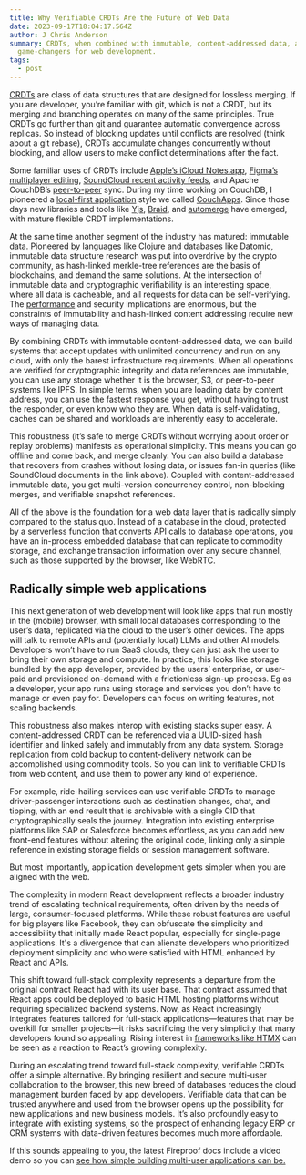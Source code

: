 ```yaml
---
title: Why Verifiable CRDTs Are the Future of Web Data
date: 2023-09-17T18:04:17.564Z
author: J Chris Anderson
summary: CRDTs, when combined with immutable, content-addressed data, are
  game-changers for web development.
tags:
  - post
---
```

[CRDTs](https://en.wikipedia.org/wiki/Conflict-free_replicated_data_type) are class of data structures that are designed for lossless merging. If you are developer, you’re familiar with git, which is not a CRDT, but its merging and branching operates on many of the same principles. True CRDTs go further than git and guarantee automatic convergence across replicas. So instead of blocking updates until conflicts are resolved (think about a git rebase), CRDTs accumulate changes concurrently without blocking, and allow users to make conflict determinations after the fact.

Some familiar uses of CRDTs include [Apple’s iCloud Notes.app](https://news.ycombinator.com/item?id=17744375), [Figma’s multiplayer editing](https://www.figma.com/blog/how-figmas-multiplayer-technology-works/), [SoundCloud recent activity feeds](https://developers.soundcloud.com/blog/roshi-a-crdt-system-for-timestamped-events), and Apache CouchDB’s [peer-to-peer](https://sdtimes.com/couchdb/couchdb-brings-peer-based-data-replication/) sync. During my time working on CouchDB, I pioneered a [local-first application](https://www.inkandswitch.com/local-first/) style we called [CouchApps](https://news.ycombinator.com/item?id=623806). Since those days new libraries and tools like [Yjs](https://docs.yjs.dev), [Braid](https://braid.org), and [automerge](https://www.inkandswitch.com/automerge-rs/post/towards-production/) have emerged, with mature flexible CRDT implementations.

At the same time another segment of the industry has matured: immutable data. Pioneered by languages like Clojure and databases like Datomic, immutable data structure research was put into overdrive by the crypto community, as hash-linked merkle-tree references are the basis of blockchains, and demand the same solutions. At the intersection of immutable data and cryptographic verifiability is an interesting space, where all data is cacheable, and all requests for data can be self-verifying. The [performance](https://josephg.com/blog/crdts-go-brrr/) and security implications are enormous, but the constraints of immutability and hash-linked content addressing require new ways of managing data.

By combining CRDTs with immutable content-addressed data, we can build systems that accept updates with unlimited concurrency and run on any cloud, with only the barest infrastructure requirements. When all operations are verified for cryptographic integrity and data references are immutable, you can use any storage whether it is the browser, S3, or peer-to-peer systems like IPFS. In simple terms, when you are loading data by content address, you can use the fastest response you get, without having to trust the responder, or even know who they are. When data is self-validating, caches can be shared and workloads are inherently easy to accelerate.

This robustness (it’s safe to merge CRDTs without worrying about order or replay problems) manifests as operational simplicity. This means you can go offline and come back, and merge cleanly. You can also build a database that recovers from crashes without losing data, or issues fan-in queries (like SoundCloud documents in the link above). Coupled with content-addressed immutable data, you get multi-version concurrency control, non-blocking merges, and verifiable snapshot references.

All of the above is the foundation for a web data layer that is radically simply compared to the status quo. Instead of a database in the cloud, protected by a serverless function that converts API calls to database operations, you have an in-process embedded database that can replicate to commodity storage, and exchange transaction information over any secure channel, such as those supported by the browser, like WebRTC.

## Radically simple web applications

This next generation of web development will look like apps that run mostly in the (mobile) browser, with small local databases corresponding to the user’s data, replicated via the cloud to the user’s other devices. The apps will talk to remote APIs and (potentially local) LLMs and other AI models. Developers won’t have to run SaaS clouds, they can just ask the user to bring their own storage and compute. In practice, this looks like storage bundled by the app developer, provided by the users’ enterprise, or user-paid and provisioned on-demand with a frictionless sign-up process. Eg as a developer, your app runs using storage and services you don’t have to manage or even pay for. Developers can focus on writing features, not scaling backends.

This robustness also makes interop with existing stacks super easy. A content-addressed CRDT can be referenced via a UUID-sized hash identifier and linked safely and immutably from any data system. Storage replication from cold backup to content-delivery network can be accomplished using commodity tools. So you can link to verifiable CRDTs from web content, and use them to power any kind of experience.

For example, ride-hailing services can use verifiable CRDTs to manage driver-passenger interactions such as destination changes, chat, and tipping, with an end result that is archivable with a single CID that cryptographically seals the journey. Integration into existing enterprise platforms like SAP or Salesforce becomes effortless, as you can add new front-end features without altering the original code, linking only a simple reference in existing storage fields or session management software. 

But most importantly, application development gets simpler when you are aligned with the web.

The complexity in modern React development reflects a broader industry trend of escalating technical requirements, often driven by the needs of large, consumer-focused platforms. While these robust features are useful for big players like Facebook, they can obfuscate the simplicity and accessibility that initially made React popular, especially for single-page applications. It's a divergence that can alienate developers who prioritized deployment simplicity and who were satisfied with HTML enhanced by React and APIs.

This shift toward full-stack complexity represents a departure from the original contract React had with its user base. That contract assumed that React apps could be deployed to basic HTML hosting platforms without requiring specialized backend systems. Now, as React increasingly integrates features tailored for full-stack applications—features that may be overkill for smaller projects—it risks sacrificing the very simplicity that many developers found so appealing. Rising interest in [frameworks like HTMX](https://htmx.org) can be seen as a reaction to React’s growing complexity.

During an escalating trend toward full-stack complexity, verifiable CRDTs offer a simple alternative. By bringing resilient and secure multi-user collaboration to the browser, this new breed of databases reduces the cloud management burden faced by app developers. Verifiable data that can be trusted anywhere and used from the browser opens up the possibility for new applications and new business models. It’s also profoundly easy to integrate with existing systems, so the prospect of enhancing legacy ERP or CRM systems with data-driven features becomes much more affordable.

If this sounds appealing to you, the latest Fireproof docs include a video demo so you can [see how simple building multi-user applications can be.](https://use-fireproof.com/docs/connect/)